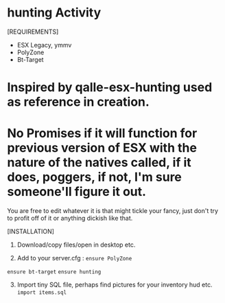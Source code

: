 # hunting Activity

[REQUIREMENTS]
  
* ESX Legacy, ymmv
* PolyZone
* Bt-Target

# Inspired by qalle-esx-hunting used as reference in creation.

# No Promises if it will function for previous version of ESX with the nature of the natives called, if it does, poggers, if not, I'm sure someone'll figure it out.
You are free to edit whatever it is that might tickle your fancy, just don't try to profit off of it or anything dickish like that.

[INSTALLATION]

1) Download/copy files/open in desktop etc.

2) Add to your server.cfg :
``ensure PolyZone``

``ensure bt-target``
``ensure hunting``

3) Import tiny SQL file, perhaps find pictures for your inventory hud etc.
``import items.sql``
